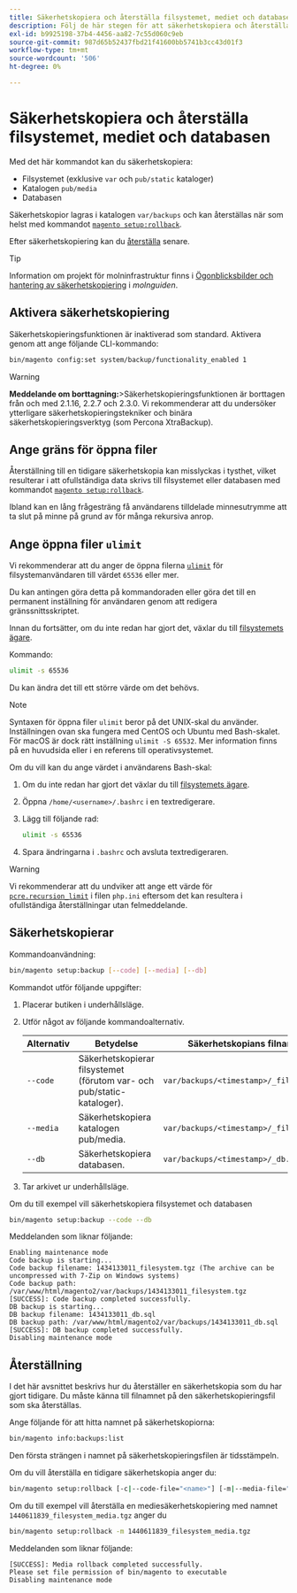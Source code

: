 ```yaml
---
title: Säkerhetskopiera och återställa filsystemet, mediet och databasen
description: Följ de här stegen för att säkerhetskopiera och återställa ditt Adobe Commerce-program.
exl-id: b9925198-37b4-4456-aa82-7c55d060c9eb
source-git-commit: 987d65b52437fbd21f41600bb5741b3cc43d01f3
workflow-type: tm+mt
source-wordcount: '506'
ht-degree: 0%

---
```


# Säkerhetskopiera och återställa filsystemet, mediet och databasen

Med det här kommandot kan du säkerhetskopiera:

* Filsystemet (exklusive `var` och `pub/static` kataloger)
* Katalogen `pub/media`
* Databasen

Säkerhetskopior lagras i katalogen `var/backups` och kan återställas när som helst med kommandot [`magento setup:rollback`](uninstall-modules.md#roll-back-the-file-system-database-or-media-files).

Efter säkerhetskopiering kan du [återställa](#rollback) senare.

>[!TIP]
>
>Information om projekt för molninfrastruktur finns i [Ögonblicksbilder och hantering av säkerhetskopiering](https://experienceleague.adobe.com/sv/docs/commerce-cloud-service/user-guide/develop/storage/snapshots) i _molnguiden_.

## Aktivera säkerhetskopiering

Säkerhetskopieringsfunktionen är inaktiverad som standard. Aktivera genom att ange följande CLI-kommando:

```bash
bin/magento config:set system/backup/functionality_enabled 1
```

>[!WARNING]
>
>**Meddelande om borttagning:**
>&#x200B;>Säkerhetskopieringsfunktionen är borttagen från och med 2.1.16, 2.2.7 och 2.3.0. Vi rekommenderar att du undersöker ytterligare säkerhetskopieringstekniker och binära säkerhetskopieringsverktyg (som Percona XtraBackup).

## Ange gräns för öppna filer

Återställning till en tidigare säkerhetskopia kan misslyckas i tysthet, vilket resulterar i att ofullständiga data skrivs till filsystemet eller databasen med kommandot [`magento setup:rollback`](uninstall-modules.md#roll-back-the-file-system-database-or-media-files).

Ibland kan en lång frågesträng få användarens tilldelade minnesutrymme att ta slut på minne på grund av för många rekursiva anrop.

## Ange öppna filer `ulimit`

Vi rekommenderar att du anger de öppna filerna [`ulimit`](https://ss64.com/bash/ulimit.html) för filsystemanvändaren till värdet `65536` eller mer.

Du kan antingen göra detta på kommandoraden eller göra det till en permanent inställning för användaren genom att redigera gränssnittsskriptet.

Innan du fortsätter, om du inte redan har gjort det, växlar du till [filsystemets ägare](../prerequisites/file-system/overview.md).

Kommando:

```bash
ulimit -s 65536
```

Du kan ändra det till ett större värde om det behövs.

>[!NOTE]
>
>Syntaxen för öppna filer `ulimit` beror på det UNIX-skal du använder. Inställningen ovan ska fungera med CentOS och Ubuntu med Bash-skalet. För macOS är dock rätt inställning `ulimit -S 65532`. Mer information finns på en huvudsida eller i en referens till operativsystemet.

Om du vill kan du ange värdet i användarens Bash-skal:

1. Om du inte redan har gjort det växlar du till [filsystemets ägare](../prerequisites/file-system/overview.md).
1. Öppna `/home/<username>/.bashrc` i en textredigerare.
1. Lägg till följande rad:

   ```bash
   ulimit -s 65536
   ```

1. Spara ändringarna i `.bashrc` och avsluta textredigeraren.

>[!WARNING]
>
>Vi rekommenderar att du undviker att ange ett värde för [`pcre.recursion_limit`](https://www.php.net/manual/en/pcre.configuration.php) i filen `php.ini` eftersom det kan resultera i ofullständiga återställningar utan felmeddelande.

## Säkerhetskopierar

Kommandoanvändning:

```bash
bin/magento setup:backup [--code] [--media] [--db]
```

Kommandot utför följande uppgifter:

1. Placerar butiken i underhållsläge.
1. Utför något av följande kommandoalternativ.

   | Alternativ | Betydelse | Säkerhetskopians filnamn och plats |
   |--- |--- |--- |
   | `--code` | Säkerhetskopierar filsystemet (förutom var- och pub/static-kataloger). | `var/backups/<timestamp>/_filesystem.tgz` |
   | `--media` | Säkerhetskopiera katalogen pub/media. | `var/backups/<timestamp>/_filesystem_media.tgz` |
   | `--db` | Säkerhetskopiera databasen. | `var/backups/<timestamp>/_db.sql` |

1. Tar arkivet ur underhållsläge.

Om du till exempel vill säkerhetskopiera filsystemet och databasen

```bash
bin/magento setup:backup --code --db
```

Meddelanden som liknar följande:

```
Enabling maintenance mode
Code backup is starting...
Code backup filename: 1434133011_filesystem.tgz (The archive can be uncompressed with 7-Zip on Windows systems)
Code backup path: /var/www/html/magento2/var/backups/1434133011_filesystem.tgz
[SUCCESS]: Code backup completed successfully.
DB backup is starting...
DB backup filename: 1434133011_db.sql
DB backup path: /var/www/html/magento2/var/backups/1434133011_db.sql
[SUCCESS]: DB backup completed successfully.
Disabling maintenance mode
```

## Återställning

I det här avsnittet beskrivs hur du återställer en säkerhetskopia som du har gjort tidigare. Du måste känna till filnamnet på den säkerhetskopieringsfil som ska återställas.

Ange följande för att hitta namnet på säkerhetskopiorna:

```bash
bin/magento info:backups:list
```

Den första strängen i namnet på säkerhetskopieringsfilen är tidsstämpeln.

Om du vill återställa en tidigare säkerhetskopia anger du:

```bash
bin/magento setup:rollback [-c|--code-file="<name>"] [-m|--media-file="<name>"] [-d|--db-file="<name>"]
```

Om du till exempel vill återställa en mediesäkerhetskopiering med namnet `1440611839_filesystem_media.tgz` anger du

```bash
bin/magento setup:rollback -m 1440611839_filesystem_media.tgz
```

Meddelanden som liknar följande:

```
[SUCCESS]: Media rollback completed successfully.
Please set file permission of bin/magento to executable
Disabling maintenance mode
```
